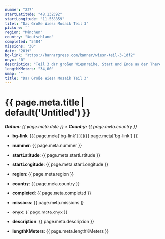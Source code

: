 ```yaml
---
nummer: "227"
startLatitude: "48.132192"
startLongitude: "11.553859"
titel: "Das Große Wiesn Mosaik Teil 3"
picture: ""
region: "München"
country: "Deutschland"
completed: "5484"
missions: "30"
date: "2019"
bg-link: "https://bannergress.com/banner/wiesn-teil-3-1df2"
onyx: "0"
description: "Teil 3 der großen Wiesnreihe. Start und Ende an der Theresienwiese. Hälfte ist in Steinhauaen Viel Spaß"
lengthKMeters: "34,00"
umap: ""
title: "Das Große Wiesn Mosaik Teil 3"
---
```

# {{ page.meta.title | default('Untitled') }}

_**Datum:** {{ page.meta.date }} • **Country:** {{ page.meta.country }}_

- **bg-link**: [{{ page.meta['bg-link'] }}]({{ page.meta['bg-link'] }})

- **nummer**: {{ page.meta.nummer }}
- **startLatitude**: {{ page.meta.startLatitude }}
- **startLongitude**: {{ page.meta.startLongitude }}
- **region**: {{ page.meta.region }}
- **country**: {{ page.meta.country }}
- **completed**: {{ page.meta.completed }}
- **missions**: {{ page.meta.missions }}
- **onyx**: {{ page.meta.onyx }}
- **description**: {{ page.meta.description }}
- **lengthKMeters**: {{ page.meta.lengthKMeters }}
